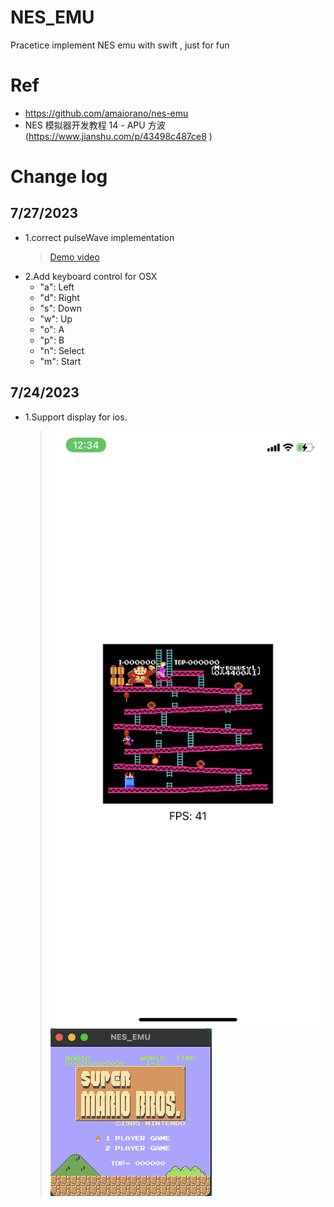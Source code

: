 # NES_EMU
Pracetice implement NES emu with swift ,  just for fun

# Ref
- https://github.com/amaiorano/nes-emu
- NES 模拟器开发教程 14 - APU 方波(https://www.jianshu.com/p/43498c487ce8 )
  
# Change log
## 7/27/2023
-  1.correct pulseWave implementation
	 > <a href="https://www.youtube.com/shorts/792qbxuuFA4">Demo video</a>
-  2.Add keyboard control for OSX
    - "a": Left
    - "d": Right
    - "s": Down
    - "w": Up
    - "o": A
    - "p": B
    - "n": Select
    - "m": Start
## 7/24/2023
- 1.Support display for ios.
  > <img src="./F1666584-9E5B-4A69-B5C9-2DFF10E65850.jpg">
  > <img src="./截圖 2023-06-25 下午11.39.13.png">
